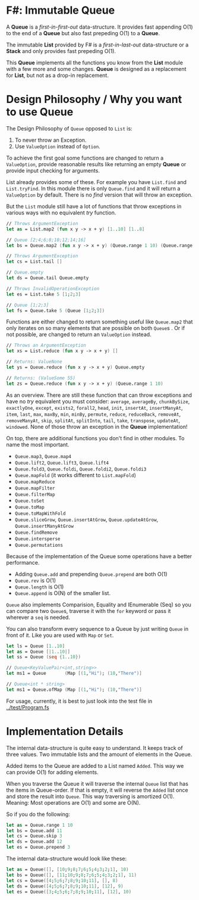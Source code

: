 # F#: Immutable Queue

A **Queue** is a *first-in-first-out* data-structure. It provides fast appending O(1) to the end of a **Queue** but also
fast prepeding O(1) to a **Queue**.

The immutable **List** provided by F# is a *first-in-last-out* data-structure or a **Stack** and only provides fast prepeding O(1).

This **Queue** implements all the functions you know from the **List** module with a few more and some changes. **Queue** is designed as a replacement for **List**, but not as a drop-in replacement.

# Design Philosophy / Why you want to use Queue

The Design Philosophy of `Queue` opposed to `List` is:

1. To never throw an Exception.
2. Use `ValueOption` instead of `Option`.

To achieve the first goal some functions are changed to return a `ValueOption`, provide reasonable results like
returning an empty **Queue** or provide input checking for arguments.

List already provides some of these. For example you have `List.find` and `List.tryFind`. In this module there
is only `Queue.find` and it will return a `ValueOption` by default. There is no *find* version that will throw
an exception.

But the `List` module still have a lot of functions that throw exceptions in various ways with
no equivalent *try* function.

```fsharp
// Throws ArgumentException
let as = List.map2 (fun x y -> x + y) [1..10] [1..8]

// Queue [2;4;6;8;10;12;14;16]
let bs = Queue.map2 (fun x y -> x + y) (Queue.range 1 10) (Queue.range 1 8)

// Throws ArgumentException
let cs = List.tail []

// Queue.empty
let ds = Queue.tail Queue.empty

// Throws InvalidOperationException
let es = List.take 5 [1;2;3]

// Queue [1;2;3]
let fs = Queue.take 5 (Queue [1;2;3])
```

Functions are either changed to return something useful like `Queue.map2` that only iterates
on so many elements that are possible on both `Queue`s . Or if not possible, are changed to
return an `ValueOption` instead.

```fsharp
// Throws an ArgumentException
let xs = List.reduce (fun x y -> x + y) []

// Returns: ValueNone
let ys = Queue.reduce (fun x y -> x + y) Queue.empty

// Returns: (ValueSome 55)
let zs = Queue.reduce (fun x y -> x + y) (Queue.range 1 10)
```

As an overview. There are still these function that can throw exceptions and have no *try* equivalent
you must consider: `average`, `averageBy`, `chunkBySize`, `exactlyOne`, `except`, `exists2`, `forall2`,
`head`, `init`, `insertAt`, `insertManyAt`, `item`, `last`, `max`, `maxBy`, `min`,
`minBy`, `permute`, `reduce`, `reduceBack`, `removeAt`, `removeManyAt`, `skip`, `splitAt`, `splitInto`, `tail`,
`take`, `transpose`, `updateAt`, `windowed`. None of those throw an exception in the **Queue** implementation!

On top, there are additional functions you don't find in other modules. To name the most important.

* `Queue.map3`, `Queue.map4`
* `Queue.lift2`, `Queue.lift3`, `Queue.lift4`
* `Queue.fold3`, `Queue.foldi`, `Queue.foldi2`, `Queue.foldi3`
* `Queue.mapFold` (it works different to `List.mapFold`)
* `Queue.mapReduce`
* `Queue.mapFilter`
* `Queue.filterMap`
* `Queue.toSet`
* `Queue.toMap`
* `Queue.toMapWithFold`
* `Queue.sliceGrow`, `Queue.insertAtGrow`, `Queue.updateAtGrow`, `Queue.insertManyAtGrow`
* `Queue.findRemove`
* `Queue.intersperse`
* `Queue.permutations`

Because of the implementation of the Queue some operations have a better performance.

* Adding `Queue.add` and prepending `Queue.prepend` are both O(1)
* `Queue.rev` is O(1)
* `Queue.length` is O(1)
* `Queue.append` is O(N) of the smaller list.

`Queue` also implements Comparision, Equality and IEnumerable (Seq) so you can compare two `Queue`s, traverse it with the `for` keyword or pass it wherever a `seq` is needed.

You can also transform every sequence to a Queue by just writing `Queue` in front of it. Like you are used with `Map` or `Set`.

```fsharp
let ls = Queue [1..10]
let as = Queue [|1..10|]
let ss = Queue (seq {1..10})

// Queue<KeyValuePair<int,string>>
let ms1 = Queue       (Map [(1,"Hi"); (10,"There")]

// Queue<int * string>
let ms1 = Queue.ofMap (Map [(1,"Hi"); (10,"There")]
```

For usage, currently, it is best to just look into the test file in [../test/Program.fs](https://github.com/DavidRaab/Queue/blob/master/test/Program.fs)

# Implementation Details

The internal data-structure is quite easy to understand. It keeps track of three values. Two immutable lists and the amount of elements in the Queue.

Added items to the Queue are added to a List named `Added`. This way we can provide O(1) for adding elements.

When you traverse the Queue it will traverse the internal `Queue` list that has the items in Queue-order. If that is empty, it will reverse the `Added` list once and store the result into `Queue`. This way traversing is amortized O(1). Meaning: Most operations are O(1) and some are O(N).

So if you do the following:

```fsharp
let as = Queue.range 1 10
let bs = Queue.add 11
let cs = Queue.skip 3
let ds = Queue.add 12
let es = Queue.prepend 3
```

The internal data-structure would look like these:

```fsharp
let as = Queue([], [10;9;8;7;6;5;4;3;2;1], 10)
let bs = Queue([], [11;10;9;8;7;6;5;4;3;2;1], 11)
let cs = Queue([4;5;6;7;8;9;10;11], [], 8)
let ds = Queue([4;5;6;7;8;9;10;11], [12], 9)
let es = Queue([3;4;5;6;7;8;9;10;11], [12], 10)
```

